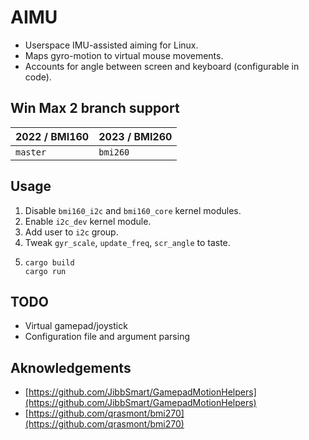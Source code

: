 # AIMU

- Userspace IMU-assisted aiming for Linux.
- Maps gyro-motion to virtual mouse movements.
- Accounts for angle between screen and keyboard (configurable in code).

## Win Max 2 branch support
|2022 / BMI160| 2023 / BMI260|
|---|---|
|`master` |`bmi260`|

## Usage
1. Disable `bmi160_i2c` and `bmi160_core` kernel modules.
1. Enable `i2c_dev` kernel module.
1. Add user to `i2c` group.
1. Tweak `gyr_scale`, `update_freq`, `scr_angle` to taste.
1. ```shell
   cargo build
   cargo run
   ```

## TODO
- Virtual gamepad/joystick
- Configuration file and argument parsing

## Aknowledgements
- [https://github.com/JibbSmart/GamepadMotionHelpers](https://github.com/JibbSmart/GamepadMotionHelpers)
- [https://github.com/qrasmont/bmi270](https://github.com/qrasmont/bmi270)
